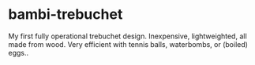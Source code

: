 bambi-trebuchet
===============

My first fully operational trebuchet design. Inexpensive, lightweighted, all made from wood. Very efficient with tennis balls, waterbombs, or (boiled) eggs..
